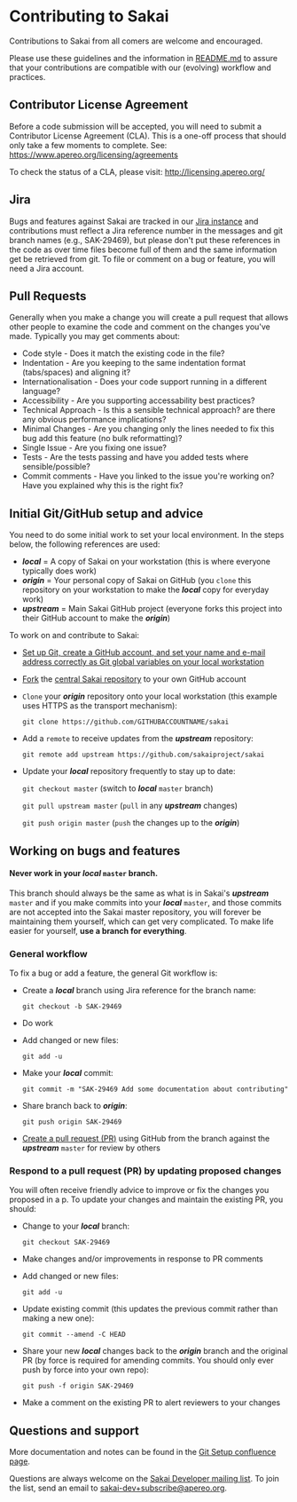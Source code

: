 # Contributing to Sakai

Contributions to Sakai from all comers are welcome and encouraged.

Please use these guidelines and the information in [README.md](README.md) to assure that your contributions are compatible with our (evolving) workflow and practices.

## Contributor License Agreement
Before a code submission will be accepted, you will need to submit a Contributor License Agreement (CLA). This is a one-off process that should only take a few moments to complete. See: https://www.apereo.org/licensing/agreements

To check the status of a CLA, please visit: http://licensing.apereo.org/

## Jira

Bugs and features against Sakai are tracked in our [Jira instance](https://jira.sakaiproject.org/) and contributions must reflect a Jira reference number in the messages and git branch names (e.g., SAK-29469), but please don't put these references in the code as over time files become full of them and the same information get be retrieved from git. To file or comment on a bug or feature, you will need a Jira account.

## Pull Requests

Generally when you make a change you will create a pull request that allows other people to examine the code and comment on the changes you've made. Typically you may get comments about:

 * Code style - Does it match the existing code in the file?
 * Indentation - Are you keeping to the same indentation format (tabs/spaces) and aligning it?
 * Internationalisation - Does your code support running in a different language?
 * Accessibility - Are you supporting accessability best practices?
 * Technical Approach - Is this a sensible technical approach? are there any obvious performance implications?
 * Minimal Changes - Are you changing only the lines needed to fix this bug add this feature (no bulk reformatting)?
 * Single Issue - Are you fixing one issue?
 * Tests - Are the tests passing and have you added tests where sensible/possible?
 * Commit comments - Have you linked to the issue you're working on? Have you explained why this is the right fix?

## Initial Git/GitHub setup and advice

You need to do some initial work to set your local environment. In the steps below, the following references are used:

   * ***local*** = A copy of Sakai on your workstation (this is where everyone typically does work)
   * ***origin*** = Your personal copy of Sakai on GitHub (you `clone` this repository on your workstation to make the ***local*** copy for everyday work)
   * ***upstream*** = Main Sakai GitHub project (everyone forks this project into their GitHub account to make the ***origin***)

To work on and contribute to Sakai:

* [Set up Git, create a GitHub account, and set your name and e-mail address correctly as Git global variables on your local workstation](https://help.github.com/articles/set-up-git/)

* [Fork](https://help.github.com/articles/fork-a-repo/) the [central Sakai repository](https://github.com/sakaiproject/sakai) to your own GitHub account

* `Clone` your ***origin*** repository onto your local workstation (this example uses HTTPS as the transport mechanism):

  `git clone https://github.com/GITHUBACCOUNTNAME/sakai`
 
* Add a `remote` to receive updates from the ***upstream*** repository:

  `git remote add upstream https://github.com/sakaiproject/sakai`

* Update your ***local*** repository frequently to stay up to date:

  `git checkout master` (switch to ***local*** `master` branch)
  
  `git pull upstream master` (`pull` in any ***upstream*** changes)
  
  `git push origin master` (`push` the changes up to the ***origin***)

## Working on bugs and features

#### Never work in your ***local*** `master` branch.

This branch should always be the same as what is in Sakai's ***upstream*** `master` and if you make commits into your ***local*** `master`, and those commits are not accepted into the Sakai master repository, you will forever be maintaining them yourself, which can get very complicated. To make life easier for yourself, **use a branch for everything**.

### General workflow

To fix a bug or add a feature, the general Git workflow is:

* Create a ***local*** branch using Jira reference for the branch name:

  `git checkout -b SAK-29469`


* Do work

* Add changed or new files:

  `git add -u`

* Make your ***local*** commit:

  `git commit -m "SAK-29469 Add some documentation about contributing"`

* Share branch back to ***origin***:

  `git push origin SAK-29469`

* [Create a pull request (PR)](https://help.github.com/articles/creating-a-pull-request/) using GitHub from the branch against the ***upstream*** `master` for review by others

### Respond to a pull request (PR) by updating proposed changes

You will often receive friendly advice to improve or fix the changes you proposed in a p. To update your changes and maintain the existing PR, you should:
  
* Change to your ***local*** branch:

  `git checkout SAK-29469`

* Make changes and/or improvements in response to PR comments

* Add changed or new files:

  `git add -u`

* Update existing commit (this updates the previous commit rather than making a new one):

  `git commit --amend -C HEAD`

* Share your new ***local*** changes back to the ***origin*** branch and the original PR (by force is required for amending commits. You should only ever push by force into your own repo):

  `git push -f origin SAK-29469`

* Make a comment on the existing PR to alert reviewers to your changes

## Questions and support

More documentation and notes can be found in the [Git Setup confluence page](https://confluence.sakaiproject.org/display/SAKDEV/Git+Setup).

Questions are always welcome on the [Sakai Developer mailing list](https://groups.google.com/a/apereo.org/d/forum/sakai-dev). To join the list, send an email to sakai-dev+subscribe@apereo.org.
